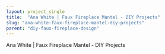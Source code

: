 ```yaml
---
layout: project_single
title:  "Ana White | Faux Fireplace Mantel - DIY Projects"
slug: "ana-white-faux-fireplace-mantel-diy-projects"
parent: "diy-faux-fireplace-design"
---
```

Ana White | Faux Fireplace Mantel - DIY Projects